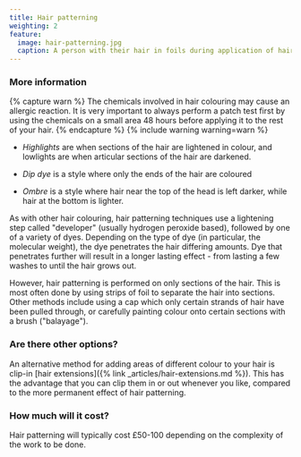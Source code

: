 ```yaml
---
title: Hair patterning
weighting: 2
feature:
  image: hair-patterning.jpg
  caption: A person with their hair in foils during application of hair dye for full head highlights
---
```


### More information

{% capture warn %}
The chemicals involved in hair colouring may cause an allergic reaction. It is very important to always perform a patch test first by using the chemicals on a small area 48 hours before applying it to the rest of your hair.
{% endcapture %}
{% include warning warning=warn %}

- *Highlights* are when sections of the hair are lightened in colour, and lowlights are when articular sections of the hair are darkened.

- *Dip dye* is a style where only the ends of the hair are coloured 

- *Ombre* is a style where hair near the top of the head is left darker, while hair at the bottom is lighter.

As with other hair colouring, hair patterning techniques use a lightening step called "developer" (usually hydrogen peroxide based), followed by one of a variety of dyes. Depending on the type of dye (in particular, the molecular weight), the dye penetrates the hair differing amounts. Dye that penetrates further will result in a longer lasting effect - from lasting a few washes to until the hair grows out.

However, hair patterning is performed on only sections of the hair. This is most often done by using strips of foil to separate the hair into sections. Other methods include using a cap which only certain strands of hair have been pulled through, or carefully painting colour onto certain sections with a brush ("balayage"). 

### Are there other options?

An alternative method for adding areas of different colour to your hair is clip-in [hair extensions]({% link _articles/hair-extensions.md %}). This has the advantage that you can clip them in or out whenever you like, compared to the more permanent effect of hair patterning.

### How much will it cost?

Hair patterning will typically cost £50-100 depending on the complexity of the work to be done.